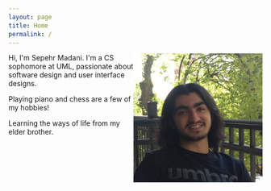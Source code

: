 ```yaml
---
layout: page
title: Home
permalink: /
---
```


<img align="right" width="256" height="256" src="picture.jpg">

Hi, I'm Sepehr Madani. I'm a CS sophomore at UML, passionate about software design and user interface designs.

Playing piano and chess are a few of my hobbies!

Learning the ways of life from my elder brother.
